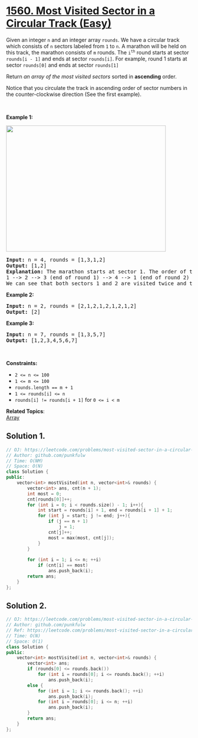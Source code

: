 # [1560. Most Visited Sector in  a Circular Track (Easy)](https://leetcode.com/problems/most-visited-sector-in-a-circular-track/)

<p>Given an integer <code>n</code> and an integer array <code>rounds</code>.&nbsp;We&nbsp;have a circular track which consists of <code>n</code> sectors labeled from <code>1</code> to <code>n</code>. A marathon will be held on this track, the marathon consists of <code>m</code> rounds. The <code>i<sup>th</sup></code>&nbsp;round starts at sector <code>rounds[i - 1]</code> and ends at sector <code>rounds[i]</code>. For example, round 1 starts at sector <code>rounds[0]</code> and ends at sector <code>rounds[1]</code></p>

<p>Return <em>an array of the most visited sectors</em> sorted in <strong>ascending</strong> order.</p>

<p>Notice that you&nbsp;circulate the track in ascending order of sector numbers in the counter-clockwise direction (See the first example).</p>

<p>&nbsp;</p>
<p><strong>Example 1:</strong></p>
<img alt="" src="https://assets.leetcode.com/uploads/2020/08/14/tmp.jpg" style="width: 433px; height: 341px;">
<pre><strong>Input:</strong> n = 4, rounds = [1,3,1,2]
<strong>Output:</strong> [1,2]
<strong>Explanation:</strong> The marathon starts at sector 1. The order of the visited sectors is as follows:
1 --&gt; 2 --&gt; 3 (end of round 1) --&gt; 4 --&gt; 1 (end of round 2) --&gt; 2 (end of round 3 and the marathon)
We can see that both sectors 1 and 2 are visited twice and they are the most visited sectors. Sectors 3 and 4 are visited only once.</pre>

<p><strong>Example 2:</strong></p>

<pre><strong>Input:</strong> n = 2, rounds = [2,1,2,1,2,1,2,1,2]
<strong>Output:</strong> [2]
</pre>

<p><strong>Example 3:</strong></p>

<pre><strong>Input:</strong> n = 7, rounds = [1,3,5,7]
<strong>Output:</strong> [1,2,3,4,5,6,7]
</pre>

<p>&nbsp;</p>
<p><strong>Constraints:</strong></p>

<ul>
	<li><code>2 &lt;= n &lt;= 100</code></li>
	<li><code>1 &lt;= m &lt;= 100</code></li>
	<li><code>rounds.length == m + 1</code></li>
	<li><code>1 &lt;= rounds[i] &lt;= n</code></li>
	<li><code>rounds[i] != rounds[i + 1]</code> for <code>0 &lt;= i &lt; m</code></li>
</ul>


**Related Topics**:  
[Array](https://leetcode.com/tag/array/)

## Solution 1.

```cpp
// OJ: https://leetcode.com/problems/most-visited-sector-in-a-circular-track/
// Author: github.com/punkfulw
// Time: O(NM)
// Space: O(N)
class Solution {
public:
    vector<int> mostVisited(int n, vector<int>& rounds) {
        vector<int> ans, cnt(n + 1);
        int most = 0;
        cnt[rounds[0]]++;
        for (int i = 0; i < rounds.size() - 1; i++){
            int start = rounds[i] + 1, end = rounds[i + 1] + 1;
            for (int j = start; j != end; j++){
                if (j == n + 1)
                    j = 1;
                cnt[j]++;
                most = max(most, cnt[j]);
            }
        }
        
        for (int i = 1; i <= n; ++i)
            if (cnt[i] == most)
                ans.push_back(i);
        return ans;
    }
};
```

## Solution 2. 

```cpp
// OJ: https://leetcode.com/problems/most-visited-sector-in-a-circular-track/
// Author: github.com/punkfulw
// Ref: https://leetcode.com/problems/most-visited-sector-in-a-circular-track/discuss/806814/JavaC%2B%2BPython-From-Start-to-End
// Time: O(N)
// Space: O(1)
class Solution {
public:
    vector<int> mostVisited(int n, vector<int>& rounds) {
        vector<int> ans;
        if (rounds[0] <= rounds.back())
            for (int i = rounds[0]; i <= rounds.back(); ++i)
                ans.push_back(i);
        else {
            for (int i = 1; i <= rounds.back(); ++i)
                ans.push_back(i);
            for (int i = rounds[0]; i <= n; ++i)
                ans.push_back(i);
        }
        return ans;
    }
};
```
